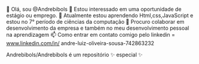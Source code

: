 👋 Olá, sou @Andrebibols
 👀 Estou interessado em uma oportunidade de estágio ou emprego.
🌱 Atualmente estou aprendendo Html,css,JavaScript e estou no 7° período de ciências da computação
 💞️ Procuro colaborar em desenvolvimento da empresa e também no meu desenvolvimento pessoal na aprendizagem
 📫 Como entrar em contato comigo pelo linkedin = www.linkedin.com/in/
andre-luiz-oliveira-sousa-742863232

Andrebibols/Andrebibols é um repositório ✨ especial ✨  

